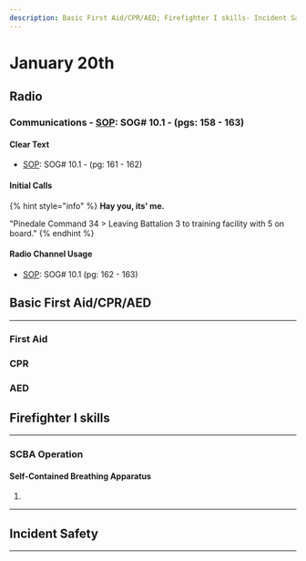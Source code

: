```yaml
---
description: Basic First Aid/CPR/AED; Firefighter I skills- Incident Safety
---
```


# January 20th

## Radio

### Communications - [SOP](https://sublettewyo.org/DocumentCenter/View/1362): SOG# 10.1 - (pgs: 158 - 163)

#### Clear Text

* [SOP](https://sublettewyo.org/DocumentCenter/View/1362): SOG# 10.1 - (pg: 161 - 162)

#### Initial Calls

{% hint style="info" %}
**Hay you, its' me.**

"Pinedale Command 34 > Leaving Battalion 3 to training facility with 5 on board."
{% endhint %}

#### Radio Channel Usage

* [SOP](https://sublettewyo.org/DocumentCenter/View/1362): SOG# 10.1 (pg: 162 - 163)





## Basic First Aid/CPR/AED

***

### First Aid&#x20;



### CPR



### AED



## Firefighter I skills

***

### SCBA Operation

#### Self-Contained Breathing Apparatus

1.

***



## Incident Safety

***



